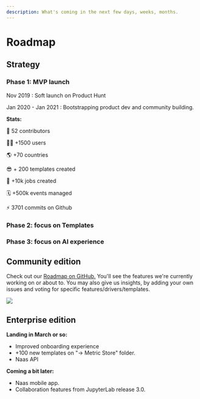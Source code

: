 ```yaml
---
description: What's coming in the next few days, weeks, months.
---
```


# Roadmap

## Strategy&#x20;

### Phase 1: MVP launch&#x20;

Nov 2019 : Soft launch on Product Hunt

Jan 2020 - Jan 2021 : Bootstrapping product dev and community building.

**Stats:**&#x20;

💚 52 contributors&#x20;

👨‍💻 +1500 users&#x20;

🌎 +70 countries&#x20;

😎 + 200 templates created

🤖 +10k jobs created&#x20;

🗓 +500k events managed&#x20;

⚡️ 3701 commits on Github

### Phase  2: focus on Templates

### Phase 3: focus on AI experience





## Community edition

Check out our [Roadmap on GitHub.](https://github.com/orgs/jupyter-naas/projects/4?fullscreen=true) You'll see the features we're currently working on or about to. You may also give us insights, by adding your own issues and voting for specific features/drivers/templates.

![](<../.gitbook/assets/Feb-21-2022 01-43-08.gif>)

## Enterprise edition

**Landing in March or so:**

* Improved onboarding experience
* \+100 new templates on "→ Metric Store" folder.
* Naas API

**Coming a bit later:**

* Naas mobile app.&#x20;
* Collaboration features from JupyterLab release 3.0.
